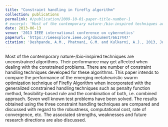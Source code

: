 ```yaml
---
title: "Constraint handling in firefly algorithm"
collection: publications
permalink: #/publication/2009-10-01-paper-title-number-1
# excerpt: 'Most of the contemporary nature-/bio-inspired techniques are unconstrained algorithms. Their performance may get affected when dealing with the constrained problems. There are number of constraint handling techniques developed for these algorithms. This paper intends to compare the performance of the emerging metaheuristic swarm optimization technique of Firefly Algorithm when incorporated with the generalized constrained handling techniques such as penalty function method, feasibility-based rule and the combination of both, i.e. combined approach. Seven well known test problems have been solved. The results obtained using the three constraint handling techniques are compared and discussed with regard to the robustness, computational cost, rate of convergence, etc. The associated strengths, weaknesses and future research directions are also discussed.'
date: 2013-06-13
venue: '2013 IEEE international conference on cybernetics'
paperurl: 'https://ieeexplore.ieee.org/document/6617447'
citation: 'Deshpande, A.M., Phatnani, G.M. and Kulkarni, A.J., 2013, June. Constraint handling in firefly algorithm. In 2013 IEEE international conference on cybernetics (CYBCO) (pp. 186-190). IEEE.'
---
```


Most of the contemporary nature-/bio-inspired techniques are unconstrained algorithms. Their performance may get affected when dealing with the constrained problems. There are number of constraint handling techniques developed for these algorithms. This paper intends to compare the performance of the emerging metaheuristic swarm optimization technique of Firefly Algorithm when incorporated with the generalized constrained handling techniques such as penalty function method, feasibility-based rule and the combination of both, i.e. combined approach. Seven well known test problems have been solved. The results obtained using the three constraint handling techniques are compared and discussed with regard to the robustness, computational cost, rate of convergence, etc. The associated strengths, weaknesses and future research directions are also discussed.

<!--[Download paper here](http://academicpages.github.io/files/paper1.pdf)-->

<!-- Recommended citation: Your Name, You. (2009). "Paper Title Number 1." <i>Journal 1</i>. 1(1). -->
